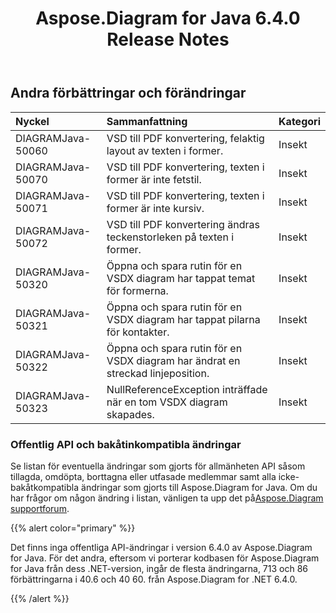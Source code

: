 ﻿---
title: Aspose.Diagram for Java 6.4.0 Release Notes
type: docs
weight: 80
url: /sv/java/aspose-diagram-for-java-6-4-0-release-notes/
---
## **Andra förbättringar och förändringar**

|**Nyckel** |**Sammanfattning** |**Kategori** |
|:- |:- |:- |
| DIAGRAMJava-50060| VSD till PDF konvertering, felaktig layout av texten i former.| Insekt|
| DIAGRAMJava-50070| VSD till PDF konvertering, texten i former är inte fetstil.| Insekt|
| DIAGRAMJava-50071| VSD till PDF konvertering, texten i former är inte kursiv.| Insekt|
| DIAGRAMJava-50072| VSD till PDF konvertering ändras teckenstorleken på texten i former.| Insekt|
| DIAGRAMJava-50320| Öppna och spara rutin för en VSDX diagram har tappat temat för formerna.| Insekt|
| DIAGRAMJava-50321| Öppna och spara rutin för en VSDX diagram har tappat pilarna för kontakter.| Insekt|
| DIAGRAMJava-50322|Öppna och spara rutin för en VSDX diagram har ändrat en streckad linjeposition.| Insekt|
| DIAGRAMJava-50323| NullReferenceException inträffade när en tom VSDX diagram skapades.| Insekt|
### **Offentlig API och bakåtinkompatibla ändringar**
Se listan för eventuella ändringar som gjorts för allmänheten API såsom tillagda, omdöpta, borttagna eller utfasade medlemmar samt alla icke-bakåtkompatibla ändringar som gjorts till Aspose.Diagram for Java. Om du har frågor om någon ändring i listan, vänligen ta upp det på[Aspose.Diagram supportforum](https://forum.aspose.com/c/diagram/17).

{{% alert color="primary" %}} 

Det finns inga offentliga API-ändringar i version 6.4.0 av Aspose.Diagram for Java. För det andra, eftersom vi porterar kodbasen för Aspose.Diagram for Java från dess .NET-version, ingår de flesta ändringarna, 713 och 86 förbättringarna i 40.6 och 40 60. från Aspose.Diagram for .NET 6.4.0.

{{% /alert %}}
